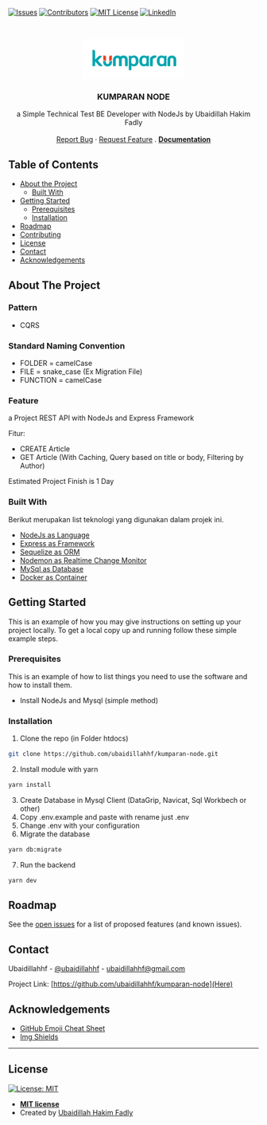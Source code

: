 <!--
*** Thanks for checking out this README Template. If you have a suggestion that would
*** make this better, please fork the repo and create a pull request or simply open
*** an issue with the tag "enhancement".
*** Thanks again! Now go create something AMAZING! :D
-->


<!-- PROJECT SHIELDS -->
<!--
*** I'm using markdown "reference style" links for readability.
*** Reference links are enclosed in brackets [ ] instead of parentheses ( ).
*** See the bottom of this document for the declaration of the reference variables
*** for contributors-url, forks-url, etc. This is an optional, concise syntax you may use.
*** https://www.markdownguide.org/basic-syntax/#reference-style-links
-->
[![Issues][issues-shield]](https://img.shields.io/github/issues/ubaidillahhf/kumparan-node)
[![Contributors](https://img.shields.io/badge/contributors-1-green)](https://github.com/ubaidillahhf/kumparan-node/graphs/contributors)
[![MIT License][license-shield]](https://github.com/ubaidillahhf/kumparan-node/blob/master/license.txt)
[![LinkedIn][linkedin-shield]](https://linkedin.com/in/ubaidillahhf)



<!-- PROJECT LOGO -->
<br />
<p align="center">
  <a href="https://github.com/ubaidillahhf/kumparan-node">
    <img src="https://github.com/ubaidillahhf/kumparan-node/blob/dev/logo.png" alt="Logo" height="80">
  </a>

  <h3 align="center">KUMPARAN NODE</h3>

  <p align="center">
    a Simple Technical Test BE Developer with NodeJs by Ubaidillah Hakim Fadly
    <br />
    <br />
    <a href="https://github.com/ubaidillahhf/kumparan-node/issues">Report Bug</a>
    ·
    <a href="https://github.com/ubaidillahhf/kumparan-node/issues">Request Feature</a>
    .
    <a href="https://documenter.getpostman.com/view/4839509/TzzDJuWA"><b>Documentation</b></a>
  </p>
</p>



<!-- TABLE OF CONTENTS -->
## Table of Contents

* [About the Project](#about-the-project)
  * [Built With](#built-with)
* [Getting Started](#getting-started)
  * [Prerequisites](#prerequisites)
  * [Installation](#installation)
* [Roadmap](#roadmap)
* [Contributing](#contributing)
* [License](#license)
* [Contact](#contact)
* [Acknowledgements](#acknowledgements)



<!-- ABOUT THE PROJECT -->
## About The Project

### Pattern
* CQRS

### Standard Naming Convention
* FOLDER = camelCase
* FILE = snake_case (Ex Migration File)
* FUNCTION = camelCase

### Feature

a Project REST API with NodeJs and Express Framework

Fitur:
* CREATE Article
* GET Article (With Caching, Query based on title or body, Filtering by Author)

Estimated Project Finish is 1 Day

### Built With
Berikut merupakan list teknologi yang digunakan dalam projek ini.
* [NodeJs as Language](https://nodejs.org/en/)
* [Express as Framework](https://expressjs.com/)
* [Sequelize as ORM](https://sequelize.org/)
* [Nodemon as Realtime Change Monitor](https://www.npmjs.com/package/nodemon)
* [MySql as Database](https://www.mysql.com/)
* [Docker as Container](https://www.docker.com/)


<!-- GETTING STARTED -->
## Getting Started

This is an example of how you may give instructions on setting up your project locally.
To get a local copy up and running follow these simple example steps.

### Prerequisites

This is an example of how to list things you need to use the software and how to install them.
* Install NodeJs and Mysql (simple method)

### Installation

1. Clone the repo (in Folder htdocs)
```sh
git clone https://github.com/ubaidillahhf/kumparan-node.git
```
2. Install module with yarn
```sh
yarn install
```
3. Create Database in Mysql Client (DataGrip, Navicat, Sql Workbech or other)
4. Copy .env.example and paste with rename just .env
5. Change .env with your configuration
6. Migrate the database
```sh
yarn db:migrate
```
7. Run the backend
```sh
yarn dev
```



<!-- ROADMAP -->
## Roadmap

See the [open issues](https://github.com/ubaidillahhf/kumparan-node/issues) for a list of proposed features (and known issues).


<!-- CONTACT -->
## Contact

Ubaidillahhf - [@ubaidillahhf](https://twitter.com/ubaidillahhf) - ubaidillahhf@gmail.com

Project Link: [https://github.com/ubaidillahhf/kumparan-node](Here)



<!-- ACKNOWLEDGEMENTS -->
## Acknowledgements
* [GitHub Emoji Cheat Sheet](https://www.webpagefx.com/tools/emoji-cheat-sheet)
* [Img Shields](https://shields.io)


---

## License

[![License: MIT](https://img.shields.io/badge/License-MIT-blue)](https://opensource.org/licenses/MIT)

- **[MIT license](https://opensource.org/licenses/MIT)**
- Created by <a href="http://ubed.dev" target="_blank">Ubaidillah Hakim Fadly</a> 

<!-- MARKDOWN LINKS & IMAGES -->
<!-- https://www.markdownguide.org/basic-syntax/#reference-style-links -->
[contributors-shield]: https://img.shields.io/github/contributors/othneildrew/Best-README-Template.svg?style=flat-square
[contributors-url]: https://github.com/othneildrew/Best-README-Template/graphs/contributors
[forks-shield]: https://img.shields.io/github/forks/othneildrew/Best-README-Template.svg?style=flat-square
[forks-url]: https://github.com/othneildrew/Best-README-Template/network/members
[stars-shield]: https://img.shields.io/github/stars/othneildrew/Best-README-Template.svg?style=flat-square
[stars-url]: https://github.com/othneildrew/Best-README-Template/stargazers
[issues-shield]: https://img.shields.io/github/issues/ubaidillahhf/kumparan-node
[issues-url]: https://github.com/othneildrew/Best-README-Template/issues
[license-shield]: https://img.shields.io/badge/License-MIT-blue
[license-url]: https://github.com/othneildrew/Best-README-Template/blob/master/LICENSE.txt
[linkedin-shield]: https://img.shields.io/badge/-LinkedIn-black.svg?style=flat-square&logo=linkedin&colorB=555
[linkedin-url]: https://linkedin.com/in/othneildrew
[product-screenshot]: images/screenshot.png
